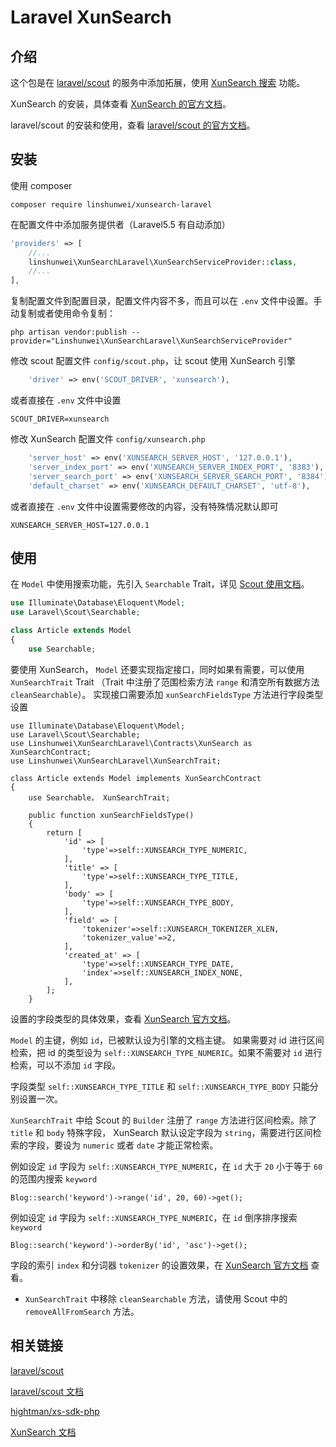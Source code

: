 Laravel XunSearch
========
介绍
--------
这个包是在 [laravel/scout][laravel_scout_url] 的服务中添加拓展，使用 [XunSearch 搜索][xun_search_sdk_url] 功能。

XunSearch 的安装，具体查看 [XunSearch 的官方文档][xun_search_index]。

laravel/scout 的安装和使用，查看 [laravel/scout 的官方文档][laravel_scout_doc]。

安装
--------

使用 composer
```shell
composer require linshunwei/xunsearch-laravel
```

在配置文件中添加服务提供者（Laravel5.5 有自动添加）
```php
'providers' => [
    //...
    linshunwei\XunSearchLaravel\XunSearchServiceProvider::class,
    //...
],
```

复制配置文件到配置目录，配置文件内容不多，而且可以在 `.env` 文件中设置。手动复制或者使用命令复制：
```shell
php artisan vendor:publish --provider="Linshunwei\XunSearchLaravel\XunSearchServiceProvider"
```

修改 scout 配置文件 `config/scout.php`，让 scout 使用 XunSearch 引擎
```php
    'driver' => env('SCOUT_DRIVER', 'xunsearch'),
```

或者直接在 `.env` 文件中设置
```
SCOUT_DRIVER=xunsearch
```

修改 XunSearch 配置文件 `config/xunsearch.php`
```php
    'server_host' => env('XUNSEARCH_SERVER_HOST', '127.0.0.1'),
    'server_index_port' => env('XUNSEARCH_SERVER_INDEX_PORT', '8383'),
    'server_search_port' => env('XUNSEARCH_SERVER_SEARCH_PORT', '8384'),
    'default_charset' => env('XUNSEARCH_DEFAULT_CHARSET', 'utf-8'),
```

或者直接在 `.env` 文件中设置需要修改的内容，没有特殊情况默认即可
```
XUNSEARCH_SERVER_HOST=127.0.0.1
```

使用
--------
在 `Model` 中使用搜索功能，先引入 `Searchable` Trait，详见 [Scout 使用文档][laravel_scout_doc]。
```php
use Illuminate\Database\Eloquent\Model;
use Laravel\Scout\Searchable;

class Article extends Model
{
    use Searchable;
```

要使用 XunSearch， `Model` 还要实现指定接口，同时如果有需要，可以使用 `XunSearchTrait` Trait （Trait 中注册了范围检索方法 `range` 和清空所有数据方法 `cleanSearchable`）。
实现接口需要添加 `xunSearchFieldsType` 方法进行字段类型设置
```
use Illuminate\Database\Eloquent\Model;
use Laravel\Scout\Searchable;
use Linshunwei\XunSearchLaravel\Contracts\XunSearch as XunSearchContract;
use Linshunwei\XunSearchLaravel\XunSearchTrait;

class Article extends Model implements XunSearchContract
{
    use Searchable， XunSearchTrait;
    
    public function xunSearchFieldsType()
    {
        return [
            'id' => [
                'type'=>self::XUNSEARCH_TYPE_NUMERIC,
            ],
            'title' => [
                'type'=>self::XUNSEARCH_TYPE_TITLE,
            ],
            'body' => [
                'type'=>self::XUNSEARCH_TYPE_BODY,
            ],
            'field' => [
                'tokenizer'=>self::XUNSEARCH_TOKENIZER_XLEN,
                'tokenizer_value'=>2,
            ],
            'created_at' => [
                'type'=>self::XUNSEARCH_TYPE_DATE,
                'index'=>self::XUNSEARCH_INDEX_NONE,
            ],
        ];
    }
```

设置的字段类型的具体效果，查看 [XunSearch 官方文档][xun_search_index]。

`Model` 的主键，例如 `id`，已被默认设为引擎的文档主键。
如果需要对 id 进行区间检索，把 id 的类型设为 `self::XUNSEARCH_TYPE_NUMERIC`。如果不需要对 `id` 进行检索，可以不添加 `id` 字段。

字段类型 `self::XUNSEARCH_TYPE_TITLE` 和 `self::XUNSEARCH_TYPE_BODY` 只能分别设置一次。

`XunSearchTrait` 中给 Scout 的 `Builder` 注册了 `range` 方法进行区间检索。除了 `title` 和 `body` 特殊字段， XunSearch 默认设定字段为 `string`，需要进行区间检索的字段，要设为 `numeric` 或者 `date` 才能正常检索。

例如设定 `id` 字段为 `self::XUNSEARCH_TYPE_NUMERIC`，在 `id` 大于 `20` 小于等于 `60` 的范围内搜索 `keyword`
```
Blog::search('keyword')->range('id', 20, 60)->get();
```

例如设定 `id` 字段为 `self::XUNSEARCH_TYPE_NUMERIC`，在 `id` 倒序排序搜索 `keyword`
```
Blog::search('keyword')->orderBy('id', 'asc')->get(); 
```

字段的索引 `index` 和分词器 `tokenizer` 的设置效果，在 [XunSearch 官方文档][xun_search_index] 查看。


* `XunSearchTrait` 中移除 `cleanSearchable` 方法，请使用 Scout 中的 `removeAllFromSearch` 方法。

相关链接
--------
[laravel/scout][laravel_scout_url]

[laravel/scout 文档][laravel_scout_doc]

[hightman/xs-sdk-php][xun_search_sdk_url]

[XunSearch 文档][xun_search_index]

[laravel_scout_url]: https://github.com/laravel/scout
[laravel_scout_doc]: https://laravel.com/docs/master/scout
[xun_search_sdk_url]: https://github.com/hightman/xs-sdk-php
[xun_search_index]: http://www.xunsearch.com
